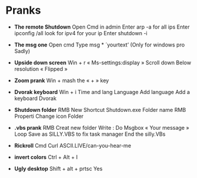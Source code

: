 # Pranks


- **The remote Shutdown**
Open Cmd in admin
Enter arp -a for all ips 
Enter ipconfig /all look for ipv4 for your ip
Enter shutdown -i

- **The msg one**
Open cmd
Type msg * ´yourtext’
(Only for windows pro Sadly)

- **Upside down screen**
Win + r
« Ms-settings:display »
Scroll down
Below resolution
« Flipped »

- **Zoom prank**
Win + mash the « + » key 

- **Dvorak keyboard**
Win + i
Time and lang 
Language
Add language
Add a keyboard
Dvorak

- **Shutdown folder**
RMB 
New
Shortcut
Shutdown.exe
Folder name 
RMB 
Properti 
Change icon 
Folder

- **.vbs prank**
RMB 
Creat new folder 
Write :
Do
Msgbox
« Your message »
Loop
Save as 
SILLY.VBS
to fix task manager 
End the silly.VBs

- **Rickroll**
Cmd
Curl ASCII.LIVE/can-you-hear-me

- **invert colors**
Ctrl + Alt + I

- **Ugly desktop**
Shift + alt + prtsc 
Yes